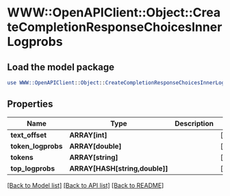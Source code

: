 # WWW::OpenAPIClient::Object::CreateCompletionResponseChoicesInnerLogprobs

## Load the model package
```perl
use WWW::OpenAPIClient::Object::CreateCompletionResponseChoicesInnerLogprobs;
```

## Properties
Name | Type | Description | Notes
------------ | ------------- | ------------- | -------------
**text_offset** | **ARRAY[int]** |  | [optional] 
**token_logprobs** | **ARRAY[double]** |  | [optional] 
**tokens** | **ARRAY[string]** |  | [optional] 
**top_logprobs** | **ARRAY[HASH[string,double]]** |  | [optional] 

[[Back to Model list]](../README.md#documentation-for-models) [[Back to API list]](../README.md#documentation-for-api-endpoints) [[Back to README]](../README.md)


